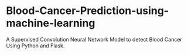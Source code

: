 # Blood-Cancer-Prediction-using-machine-learning

A Supervised Convolution Neural Network Model to detect Blood Cancer Using Python and Flask.
